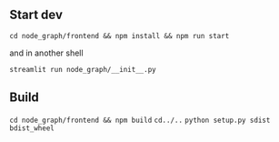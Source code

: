## Start dev 
`cd node_graph/frontend && npm install && npm run start`

and in another shell

`streamlit run node_graph/__init__.py `

## Build
`cd node_graph/frontend && npm build`
`cd../..`
`python setup.py sdist bdist_wheel`